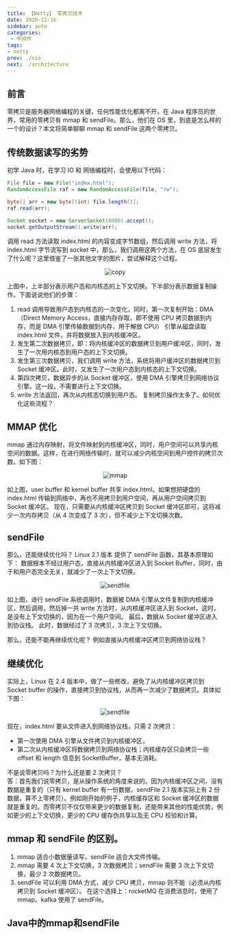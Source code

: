 ```yaml
---
title: 【Netty】 零拷贝技术
date: 2020-12-16
sidebar: auto
categories:
 - 中间件
tags:
- netty
prev: ./nio
next: ./architecture
---
```


## 前言
零拷贝是服务器网络编程的关键，任何性能优化都离不开。在 Java 程序员的世界，常用的零拷贝有 mmap 和 sendFile。那么，他们在 OS 里，到底是怎么样的一个的设计？本文将简单聊聊 mmap 和 sendFile 这两个零拷贝。

## 传统数据读写的劣势
初学 Java 时，在学习 IO 和 网络编程时，会使用以下代码：
```java
File file = new File("index.html");
RandomAccessFile raf = new RandomAccessFile(file, "rw");

byte[] arr = new byte[(int) file.length()];
raf.read(arr);

Socket socket = new ServerSocket(8080).accept();
socket.getOutputStream().write(arr);
```
调用 read 方法读取 index.html 的内容变成字节数组，然后调用 write 方法，将 index.html 字节流写到 socket 中，那么，我们调用这两个方法，在 OS 底层发生了什么呢？这里借鉴了一张其他文字的图片，尝试解释这个过程。

<center>

![copy](./img/copy.png)

</center>

上图中，上半部分表示用户态和内核态的上下文切换。下半部分表示数据复制操作。下面说说他们的步骤：
1. read 调用导致用户态到内核态的一次变化，同时，第一次复制开始：DMA（Direct Memory Access，直接内存存取，即不使用 CPU 拷贝数据到内存，而是 DMA 引擎传输数据到内存，用于解放 CPU） 引擎从磁盘读取 index.html 文件，并将数据放入到内核缓冲区。
2. 发生第二次数据拷贝，即：将内核缓冲区的数据拷贝到用户缓冲区，同时，发生了一次用内核态到用户态的上下文切换。
3. 发生第三次数据拷贝，我们调用 write 方法，系统将用户缓冲区的数据拷贝到 Socket 缓冲区。此时，又发生了一次用户态到内核态的上下文切换。
4. 第四次拷贝，数据异步的从 Socket 缓冲区，使用 DMA 引擎拷贝到网络协议引擎。这一段，不需要进行上下文切换。
5. write 方法返回，再次从内核态切换到用户态。
复制拷贝操作太多了。如何优化这些流程？
## MMAP 优化
mmap 通过内存映射，将文件映射到内核缓冲区，同时，用户空间可以共享内核空间的数据。这样，在进行网络传输时，就可以减少内核空间到用户控件的拷贝次数。如下图：
 
<center>

![mmap](./img/copy1.png)

</center>

如上图，user buffer 和 kernel buffer 共享 index.html。如果想把硬盘的 index.html 传输到网络中，再也不用拷贝到用户空间，再从用户空间拷贝到 Socket 缓冲区。
现在，只需要从内核缓冲区拷贝到 Socket 缓冲区即可，这将减少一次内存拷贝（从 4 次变成了 3 次），但不减少上下文切换次数。

## sendFile
那么，还能继续优化吗？ Linux 2.1 版本 提供了 sendFile 函数，其基本原理如下：
数据根本不经过用户态，直接从内核缓冲区进入到 Socket Buffer，同时，由于和用户态完全无关，就减少了一次上下文切换。

<center>

![sendfile](./img/copy2.png)

</center>

如上图，进行 sendFile 系统调用时，数据被 DMA 引擎从文件复制到内核缓冲区，然后调用，然后掉一共 write 方法时，从内核缓冲区进入到 Socket，这时，是没有上下文切换的，因为在一个用户空间。
最后，数据从 Socket 缓冲区进入到协议栈。
此时，数据经过了 3 次拷贝，3 次上下文切换。

那么，还能不能再继续优化呢？ 例如直接从内核缓冲区拷贝到网络协议栈？
## 继续优化
实际上，Linux 在 2.4 版本中，做了一些修改，避免了从内核缓冲区拷贝到 Socket buffer 的操作，直接拷贝到协议栈，从而再一次减少了数据拷贝。具体如下图：

<center>

![sendfile](./img/copy3.png)

</center>

现在，index.html 要从文件进入到网络协议栈，只需 2 次拷贝：
- 第一次使用 DMA 引擎从文件拷贝到内核缓冲区，
- 第二次从内核缓冲区将数据拷贝到网络协议栈；内核缓存区只会拷贝一些 offset 和 length 信息到 SocketBuffer，基本无消耗。  


不是说零拷贝吗？为什么还是要 2 次拷贝？  
答：首先我们说零拷贝，是从操作系统的角度来说的。因为内核缓冲区之间，没有数据是重复的（只有 kernel buffer 有一份数据，sendFile 2.1 版本实际上有 2 份数据，算不上零拷贝）。例如刚开始的例子，内核缓存区和 Socket 缓冲区的数据就是重复的。而零拷贝不仅仅带来更少的数据复制，还能带来其他的性能优势，例如更少的上下文切换，更少的 CPU 缓存伪共享以及无 CPU 校验和计算。

## mmap 和 sendFile 的区别。
1. mmap 适合小数据量读写，sendFile 适合大文件传输。
2. mmap 需要 4 次上下文切换，3 次数据拷贝；sendFile 需要 3 次上下文切换，最少 2 次数据拷贝。
3. sendFile 可以利用 DMA 方式，减少 CPU 拷贝，mmap 则不能（必须从内核拷贝到 Socket 缓冲区）。
在这个选择上：rocketMQ 在消费消息时，使用了 mmap。kafka 使用了 sendFile。

## Java中的mmap和sendFile

